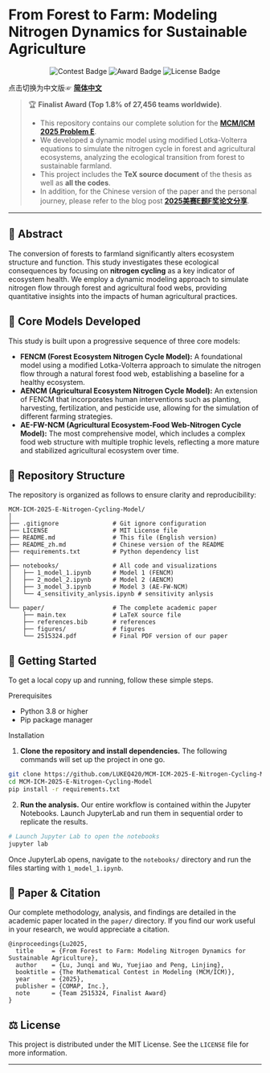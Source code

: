 

# From Forest to Farm: Modeling Nitrogen Dynamics for Sustainable Agriculture

<div align="center">
<p>
    <img src="https://img.shields.io/badge/MCM/ICM-2025-blue" alt="Contest Badge">
    <img src="https://img.shields.io/badge/Award-Finalist-brightgreen" alt="Award Badge">
    <img src="https://img.shields.io/badge/License-MIT-yellow" alt="License Badge">
</p>
</div>
<div align="left">

点击切换为中文版☞ **[简体中文](./README_zh.md)**

</div>

> 🏆 **Finalist Award (Top 1.8% of 27,456 teams worldwide)**.
> - This repository contains our complete solution for the **[MCM/ICM 2025 Problem E](https://www.contest.comap.com/undergraduate/contests/mcm/contests/2025/problems/2025_ICM_Problem_E.pdf)**.
> - We developed a dynamic model using modified Lotka-Volterra equations to simulate the nitrogen cycle in forest and agricultural ecosystems, analyzing the ecological transition from forest to sustainable farmland.
> - This project includes the **TeX source document** of the thesis as well as **all the codes**.
> - In addition, for the Chinese version of the paper and the personal journey, please refer to the blog post **[2025美赛E题F奖论文分享](https://www.cnblogs.com/JQ-Luke/p/18858431)**.
---

## 📖 Abstract

The conversion of forests to farmland significantly alters ecosystem structure and function. This study investigates these ecological consequences by focusing on **nitrogen cycling** as a key indicator of ecosystem health. We employ a dynamic modeling approach to simulate nitrogen flow through forest and agricultural food webs, providing quantitative insights into the impacts of human agricultural practices.

## 🔬 Core Models Developed

This study is built upon a progressive sequence of three core models:

* **FENCM (Forest Ecosystem Nitrogen Cycle Model):** A foundational model using a modified Lotka-Volterra approach to simulate the nitrogen flow through a natural forest food web, establishing a baseline for a healthy ecosystem.
* **AENCM (Agricultural Ecosystem Nitrogen Cycle Model):** An extension of FENCM that incorporates human interventions such as planting, harvesting, fertilization, and pesticide use, allowing for the simulation of different farming strategies.
* **AE-FW-NCM (Agricultural Ecosystem-Food Web-Nitrogen Cycle Model):** The most comprehensive model, which includes a complex food web structure with multiple trophic levels, reflecting a more mature and stabilized agricultural ecosystem over time.

## 📁 Repository Structure

The repository is organized as follows to ensure clarity and reproducibility:

```plaintext
MCM-ICM-2025-E-Nitrogen-Cycling-Model/
│
├── .gitignore               # Git ignore configuration
├── LICENSE                  # MIT License file
├── README.md                # This file (English version)
├── README_zh.md             # Chinese version of the README
├── requirements.txt         # Python dependency list
│
├── notebooks/               # All code and visualizations
│   ├── 1_model_1.ipynb      # Model 1 (FENCM)
│   ├── 2_model_2.ipynb      # Model 2 (AENCM)
│   ├── 3_model_3.ipynb      # Model 3 (AE-FW-NCM)
│   └── 4_sensitivity_anlysis.ipynb # sensitivity anlysis
│
└── paper/                   # The complete academic paper
    ├── main.tex             # LaTeX source file
    ├── references.bib       # references
    ├── figures/             # figures
    └── 2515324.pdf          # Final PDF version of our paper
```

## 🚀 Getting Started

To get a local copy up and running, follow these simple steps.

Prerequisites
- Python 3.8 or higher
- Pip package manager

Installation
1. **Clone the repository and install dependencies.** The following commands will set up the project in one go.

```Bash
git clone https://github.com/LUKEQ420/MCM-ICM-2025-E-Nitrogen-Cycling-Model.git
cd MCM-ICM-2025-E-Nitrogen-Cycling-Model
pip install -r requirements.txt
```

2. **Run the analysis.** Our entire workflow is contained within the Jupyter Notebooks. Launch JupyterLab and run them in sequential order to replicate the results.

```Bash
# Launch Jupyter Lab to open the notebooks
jupyter lab
```
Once JupyterLab opens, navigate to the `notebooks/` directory and run the files starting with `1_model_1.ipynb`.

## 📄 Paper & Citation
Our complete methodology, analysis, and findings are detailed in the academic paper located in the `paper/` directory. If you find our work useful in your research, we would appreciate a citation.

```Code snippet
@inproceedings{Lu2025,
  title     = {From Forest to Farm: Modeling Nitrogen Dynamics for Sustainable Agriculture},
  author    = {Lu, Junqi and Wu, Yuejiao and Peng, Linjing},
  booktitle = {The Mathematical Contest in Modeling (MCM/ICM)},
  year      = {2025},
  publisher = {COMAP, Inc.},
  note      = {Team 2515324, Finalist Award}
}
```

## ⚖️ License
This project is distributed under the MIT License. See the `LICENSE` file for more information.

---
